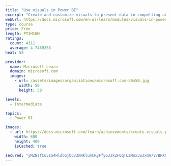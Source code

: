 ```yaml
---
title: "Use visuals in Power BI"
excerpt: "Create and customize visuals to present data in compelling and insightful ways."
webUrl: https://docs.microsoft.com/en-us/learn/modules/visuals-in-power-bi/
type: course
price: Free
length: PT1H16M
ratings:
  count: 4311
  average: 4.7469263
heat: 58

provider:
  name: Microsoft Learn
  domain: microsoft.com
  images:
    - url: /assets/images/organizations/microsoft.com-50x50.jpg
      width: 50
      height: 50

levels:
  - Intermediate

topics:
  - Power BI

images:
  - url: https://docs.microsoft.com/learn/achievements/create-visuals-power-bi-desktop-social.png
    width: 800
    height: 400
    isCached: true

secured: "yMZNsfCu5zS4Hldb5jbCv3mNklumCRyFfyGJJkZFQqTL2Mox3uJxmA/V/BHXMdULKpnkZlaakyyL/aDUCadKNRPg2uWUZrjPDD8g/eQn23tHQmR1IEuIYD1sbt74fmm5OTvNk6z28I3LjcB/qniQxX7Jf4EGNABYmk7udgkYiZruU4M12Xkqwmgj1UDdcB9SD8Tz5aeE0stdQw6v4a6gDdHB9JDmh+43jSaMixWxzqXVq+XOwPR6VucjScdQVPEZrg4gnP9mvsaeY/HL8N68fGE6q/CechhipeDxZnpOK8dfpN2G/u1iaeKN1sH10oQ/F2PtsZ5y/WiSF1Zh8/4ZGUPvohbPnplH5s/JYthp6Vrw0hn6H+ld3jsjnMmcLWQmRMvdunlpilX6WR1kZBehjJp/t6p6+4kq/XGuPRu+ZmE=;GITRytqwIGxcmoV0bXMC6A=="
---
```


